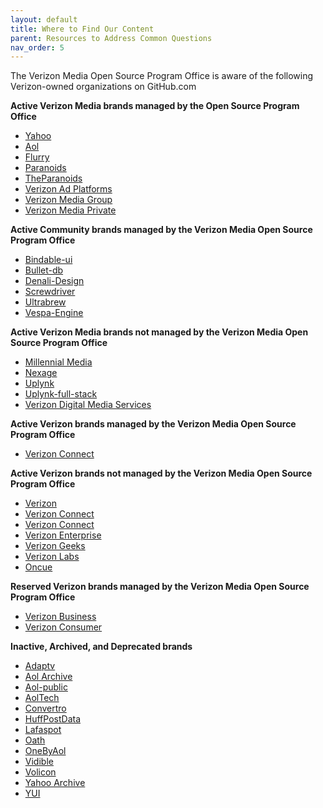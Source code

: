 ```yaml
---
layout: default
title: Where to Find Our Content
parent: Resources to Address Common Questions
nav_order: 5
---
```


The Verizon Media Open Source Program Office is aware of the following Verizon-owned organizations on GitHub.com

**Active Verizon Media brands managed by the Open Source Program Office**

*   [Yahoo](https://github.com/yahoo)
*   [Aol](https://github.com/aol)
*   [Flurry](https://github.com/flurry)
*   [Paranoids](https://github.com/paranoids)
*   [TheParanoids](https://github.com/TheParanoids)
*   [Verizon Ad Platforms](https://github.com/verizonadplatforms)
*   [Verizon Media Group](https://github.com/verizonmedia)
*   [Verizon Media Private](https://github.com/VerizonMediaPrivate)

**Active Community brands managed by the Verizon Media Open Source Program Office**

*   [Bindable-ui](https://github.com/bindable-ui)
*   [Bullet-db](https://github.com/bullet-db)
*   [Denali-Design](https://github.com/Denali-Design)
*   [Screwdriver](https://github.com/screwdriver-cd)
*   [Ultrabrew](https://github.com/ultrabrew)
*   [Vespa-Engine](https://github.com/vespa-engine)

**Active Verizon Media brands not managed by the Verizon Media Open Source Program Office**

*   [Millennial Media](https://github.com/millennialmedia)
*   [Nexage](https://github.com/nexage)
*   [Uplynk](https://github.com/Uplynk)
*   [Uplynk-full-stack](https://github.com/uplynk-full-stack)
*   [Verizon Digital Media Services](https://github.com/VerizonDigital)

**Active Verizon brands managed by the Verizon Media Open Source Program Office**

*   [Verizon Connect](https://github.com/verizonconnect)

**Active Verizon brands not managed by the Verizon Media Open Source Program Office**

*   [Verizon](https://github.com/verizon)
*   [Verizon Connect](https://github.com/fleetadmin)
*   [Verizon Connect](https://github.com/Telogis)
*   [Verizon Enterprise](https://github.com/protectwise)
*   [Verizon Geeks](https://github.com/Verizon-Geeks)
*   [Verizon Labs](https://github.com/verizonlabs)
*   [Oncue](https://github.com/oncue)

**Reserved Verizon brands managed by the Verizon Media Open Source Program Office**
*   [Verizon Business](https://github.com/verizonbusiness)
*   [Verizon Consumer](https://github.com/verizonconsumer)

**Inactive, Archived, and Deprecated brands**

*   [Adaptv](https://github.com/adaptv)
*   [Aol Archive](https://github.com/aolarchive)
*   [Aol-public](http://aol-public)
*   [AolTech](https://github.com/aoltech)
*   [Convertro](https://github.com/convertro)
*   [HuffPostData](https://github.com/HuffPostData)
*   [Lafaspot](https://github.com/lafaspot)
*   [Oath](https://github.com/oath/)
*   [OneByAol](https://github.com/OneByAol/)
*   [Vidible](https://github.com/vidible)
*   [Volicon](https://github.com/volicon)
*   [Yahoo Archive](https://github.com/yahooarchive)
*   [YUI](https://github.com/yui)
